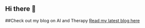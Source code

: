 ## Hi there 👋
##Check out my blog on AI and Therapy
[Read my latest blog here](https://the-caring-algorithm.hashnode.dev/the-future-of-ai-in-therapy)
